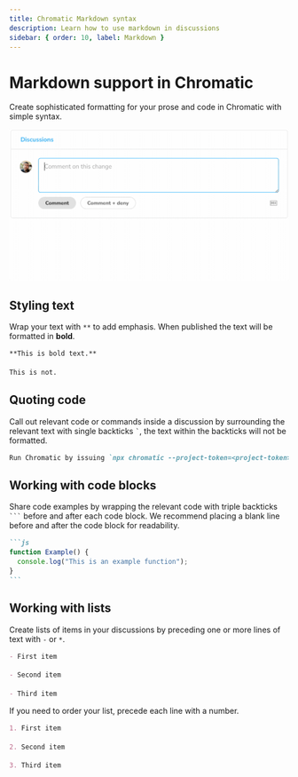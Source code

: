 ```yaml
---
title: Chromatic Markdown syntax
description: Learn how to use markdown in discussions
sidebar: { order: 10, label: Markdown }
---
```


# Markdown support in Chromatic

Create sophisticated formatting for your prose and code in Chromatic with simple syntax.

![Markdown in Chromatic](../../images/markdown.gif)

## Styling text

Wrap your text with `**` to add emphasis. When published the text will be formatted in **bold**.

```md
**This is bold text.**

This is not.
```

## Quoting code

Call out relevant code or commands inside a discussion by surrounding the relevant text with single backticks <code>`</code>, the text within the backticks will not be formatted.

```md
Run Chromatic by issuing `npx chromatic --project-token=<project-token>`
```

## Working with code blocks

Share code examples by wrapping the relevant code with triple backticks <code>\`\`\`</code> before and after each code block. We recommend placing a blank line before and after the code block for readability.

````md
```js
function Example() {
  console.log("This is an example function");
}
```
````

## Working with lists

Create lists of items in your discussions by preceding one or more lines of text with `-` or `*`.

```md
- First item

- Second item

- Third item
```

If you need to order your list, precede each line with a number.

```md
1. First item

2. Second item

3. Third item
```
